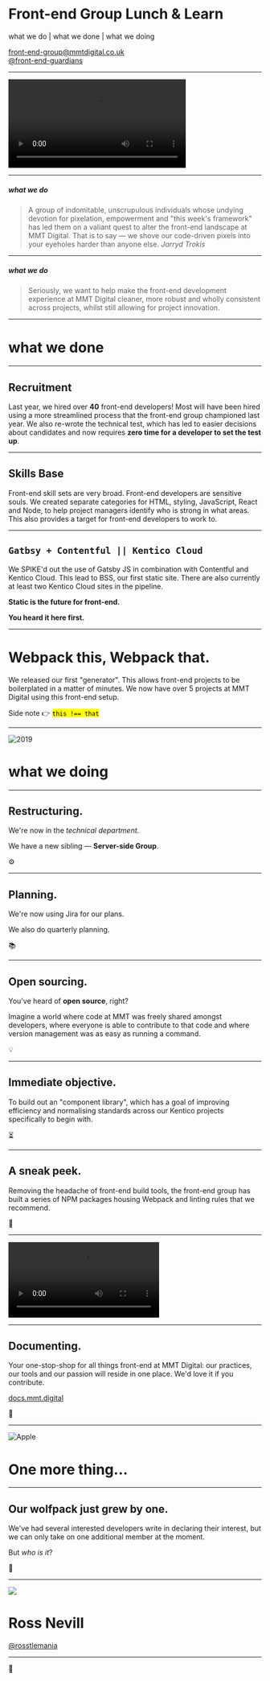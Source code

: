 # Front-end Group Lunch & Learn

what we do | what we done | what we doing

[front-end-group@mmtdigital.co.uk](mailto:front-end-group@mmtdigital.co.uk)<br>
[@front-end-guardians](https://mmtdigital.slack.com)

---

<video autoplay style="width: 70%">
  <source src="./jenny2.mp4" type="video/mp4">
  Sorry, your browser doesn't support embedded videos.
</video>

---

##### what we do
> A group of indomitable, unscrupulous individuals whose undying devotion for pixelation, empowerment and "this week's framework" has led them on a valiant quest to alter the front-end landscape at MMT Digital. That is to say — we shove our code-driven pixels into your eyeholes harder than anyone else.
> <cite>Jarryd Trokis</cite>

---

##### what we do
> Seriously, we want to help make the front-end development experience at MMT Digital cleaner, more robust and wholly consistent across projects, whilst still allowing for project innovation.

---

# what we done

---

## Recruitment

Last year, we hired over **40** front-end developers! Most will have been hired using a more streamlined process that the front-end group championed last year. We also re-wrote the technical test, which has led to easier decisions about candidates and now requires **zero time for a developer to set the test up**.

---

## Skills Base

Front-end skill sets are very broad. Front-end developers are sensitive souls. We created separate categories for HTML, styling, JavaScript, React and Node, to help project managers identify who is strong in what areas. This also provides a target for front-end developers to work to.

---

## `Gatbsy + Contentful || Kentico Cloud`

We SPIKE'd out the use of Gatsby JS in combination with Contentful and Kentico Cloud. This lead to BSS, our first static site. There are also currently at least two Kentico Cloud sites in the pipeline.

**Static is the future for front-end.**

**You heard it here first.**

---

# Webpack this, Webpack that.

We released our first "generator". This allows front-end projects to be boilerplated in a matter of minutes. We now have over 5 projects at MMT Digital using this front-end setup.

Side note 👉 <mark>`this !== that`</mark>

---

![2019](https://42f2671d685f51e10fc6-b9fcecea3e50b3b59bdc28dead054ebc.ssl.cf5.rackcdn.com/illustrations/happy_2019_jq3f.svg)
# what we doing

---

## Restructuring.

We're now in the *technical department*.

We have a new sibling — **Server-side Group**.

⚙️

---

## Planning.

We're now using Jira for our plans.

We also do quarterly planning.

📚

---

## Open sourcing.

You've heard of **open source**, right?

Imagine a world where code at MMT was freely shared amongst developers, where everyone is able to contribute to that code and where version management was as easy as running a command.

💡

---

## Immediate objective.

To build out an "component library", which has a goal of improving efficiency and normalising standards across our Kentico projects specifically to begin with.

⏳

---

## A sneak peek.

Removing the headache of front-end build tools, the front-end group has built a series of NPM packages housing Webpack and linting rules that we recommend.

🧐

---

<video autoplay>
  <source src="./webpack2.mp4" type="video/mp4">
  Sorry, your browser doesn't support embedded videos.
</video>

---

## Documenting.

Your one-stop-shop for all things front-end at MMT Digital: our practices, our tools and our passion will reside in one place. We'd love it if you contribute.

[docs.mmt.digital](http://docs.mmt.digital)

🎉

---

![Apple](https://upload.wikimedia.org/wikipedia/commons/f/fa/Apple_logo_black.svg)
# One more thing...

---

## Our wolfpack just grew by one.

We've had several interested developers write in declaring their interest, but we can only take on one additional member at the moment.

But *who is it*?

🥁

---

<div class='ross'>
  <img src="./rosslemania.png" />
</div>

# Ross Nevill
[@rosstlemania](https://mmtdigital.slack.com/messages/@U03G02SDL)

---

👋
